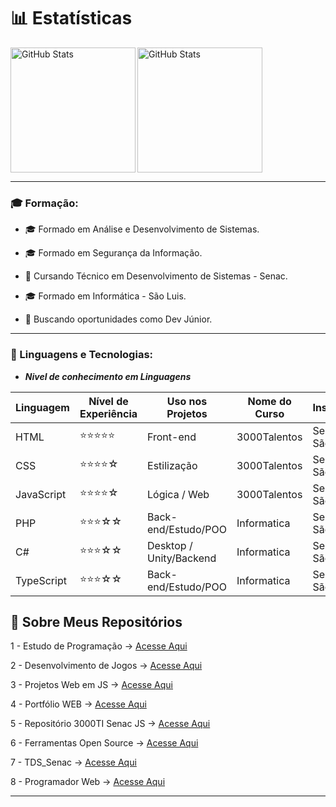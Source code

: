 # 📊 Estatísticas  
<img 
    src="https://github-readme-stats.vercel.app/api?username=SidneiAJr&show_icons=true&theme=tokyonight&hide_border=true" 
    alt="GitHub Stats" 
    height="200" 
/>
<img 
      align="left" 
      alt="GitHub Stats" 
      height="200" 
      src="https://github-readme-stats.vercel.app/api/top-langs/?username=SidneiAJr&theme=tokyonight&layout=compact&custom_title=Tecnologias&langs_count=9" 
  />   

---
### 🎓 Formação:

- 🎓 Formado em Análise e Desenvolvimento de Sistemas.

- 🎓 Formado em Segurança da Informação.

- 📘 Cursando Técnico em Desenvolvimento de Sistemas - Senac.

- 🎓 Formado em Informática - São Luis.

- 💼 Buscando oportunidades como Dev Júnior.

---

### 🤖 Linguagens e Tecnologias:

- ***Nivel de conhecimento em Linguagens***


| Linguagem | Nível de Experiência | Uso nos Projetos |Nome do Curso| Instituição
|------------|----------------------|------------------|------------------|------------------|
| HTML       | ⭐⭐⭐⭐⭐              | Front-end        | 3000Talentos   |      Senac RS/ São Luis
| CSS        | ⭐⭐⭐⭐☆               | Estilização      | 3000Talentos    |     Senac RS / São Luis
| JavaScript | ⭐⭐⭐⭐☆               | Lógica / Web     | 3000Talentos      |   Senac RS / São Luis
| PHP        | ⭐⭐⭐☆☆               | Back-end/Estudo/POO| Informatica|            Senac RS/ São Luis 
| C#         | ⭐⭐⭐☆☆               | Desktop / Unity/Backend|  Informatica|        Senac RS/ São Luis
| TypeScript |  ⭐⭐⭐☆☆             | Back-end/Estudo/POO |    Informatica|          Senac RS / São Luis


## 📂 Sobre Meus Repositórios  

1 - Estudo de Programação → [Acesse Aqui](https://github.com/SidneiAJr/Prog_dev_est)  

2 - Desenvolvimento de Jogos → [Acesse Aqui](https://github.com/SidneiAJr/Jogo_Senac_Curso)  

3 - Projetos Web em JS → [Acesse Aqui](https://github.com/SidneiAJr/Front_senac)  

4 - Portfólio WEB → [Acesse Aqui](https://sidneiajr.github.io/Front_senac/pot/)  

5 - Repositório 3000TI Senac JS → [Acesse Aqui](https://github.com/SidneiAJr/3000TI)  

6 - Ferramentas Open Source → [Acesse Aqui](https://sidneiajr.github.io/OpenSource_WEB_Pag/)  

7 - TDS_Senac → [Acesse Aqui](https://github.com/SidneiAJr/TDS_2025)  

8 - Programador Web → [Acesse Aqui](https://github.com/SidneiAJr/Senac_programador_Web)  

---

